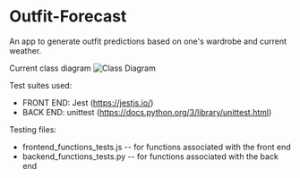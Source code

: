 # Outfit-Forecast

An app to generate outfit predictions based on one's wardrobe and current weather.

Current class diagram
![Class Diagram](/Outfit-Forecast/class-diagrams/updatedClassDiagram2.png)

Test suites used:

- FRONT END: Jest (https://jestjs.io/)
- BACK END: unittest (https://docs.python.org/3/library/unittest.html)

Testing files:

- frontend_functions_tests.js -- for functions associated with the front end
- backend_functions_tests.py -- for functions associated with the back end
